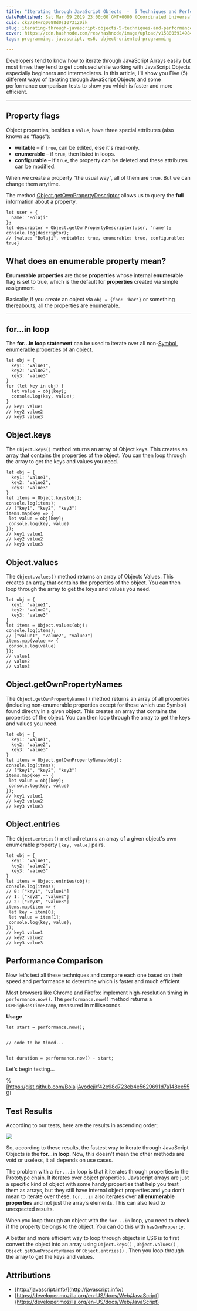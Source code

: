 ```yaml
---
title: "Iterating through JavaScript Objects  -  5 Techniques and Performance Tests"
datePublished: Sat Mar 09 2019 23:00:00 GMT+0000 (Coordinated Universal Time)
cuid: ck27z4vrq0088d0s1073120ik
slug: iterating-through-javascript-objects-5-techniques-and-performance-tests
cover: https://cdn.hashnode.com/res/hashnode/image/upload/v1588059149840/Fu3x3ALHo.png
tags: programming, javascript, es6, object-oriented-programming

---
```


Developers tend to know how to iterate through JavaScript Arrays easily but most times they tend to get confused while working with JavaScript Objects especially beginners and intermediates. 
In this article, I'll show you Five (5) different ways of iterating through JavaScript Objects and some performance comparison tests to show you which is faster and more efficient.

---

## Property flags

Object properties, besides a `value`, have three special attributes (also known as “flags”):

- **writable** – if `true`, can be edited, else it's read-only.
- **enumerable** – if `true`, then listed in loops.
- **configurable** – if `true`, the property can be deleted and these attributes can
be modified.

When we create a property “the usual way”, all of them are `true`. But we can
change them anytime.

The method [Object.getOwnPropertyDescriptor](https://developer.mozilla.org/enUS/docs/Web/JavaScript/Reference/Global_Objects/Object/getOwnPropertyDescriptor) allows us to query the **full** information about a property.

```
let user = {
  name: "Bolaji"
};
let descriptor = Object.getOwnPropertyDescriptor(user, 'name');
console.log(descriptor);
// {value: "Bolaji", writable: true, enumerable: true, configurable: true}
```

## What does an enumerable property mean?

**Enumerable properties** are those **properties** whose internal **enumerable** flag is set to true, which is the default for **properties** created via simple assignment.

Basically, if you create an object via `obj = {foo: 'bar'}` or something
thereabouts, all the properties are enumerable.

----

## for…in loop

The **for...in loop statement** can be used to iterate over all non-[Symbol](https://developer.mozilla.org/en-US/docs/Web/JavaScript/Reference/Global_Objects/Symbol),
[enumerable properties](https://developer.mozilla.org/en-US/docs/Web/JavaScript/Enumerability_and_ownership_of_properties) of an object.

```
let obj = {
  key1: "value1",
  key2: "value2",
  key3: "value3"
}
for (let key in obj) {
  let value = obj[key];
  console.log(key, value);
}
// key1 value1
// key2 value2
// key3 value3
```

## Object.keys

The `Object.keys()` method returns an array of Object keys. This creates an array that contains the properties of the object. You can then loop through the array to get the keys and values you need.

```
let obj = {
  key1: "value1",
  key2: "value2",
  key3: "value3"
}
let items = Object.keys(obj);
console.log(items);
// ["key1", "key2", "key3"]
items.map(key => {
 let value = obj[key];
 console.log(key, value)
});
// key1 value1
// key2 value2
// key3 value3
```

## Object.values

The `Object.values()` method returns an array of Objects Values. This creates an array that contains the properties of the object. You can then loop through the array to get the keys and values you need.

```
let obj = {
  key1: "value1",
  key2: "value2",
  key3: "value3"
}
let items = Object.values(obj);
console.log(items);
// ["value1", "value2", "value3"]
items.map(value => {
 console.log(value)
});
// value1
// value2
// value3
```

## Object.getOwnPropertyNames

The `Object.getOwnPropertyNames()` method returns an array of all properties (including non-enumerable properties except for those which use Symbol) found directly in a given object. This creates an array that contains the properties of the object. You can then loop through the array to get the keys and values you need.

```
let obj = {
  key1: "value1",
  key2: "value2",
  key3: "value3"
}
let items = Object.getOwnPropertyNames(obj);
console.log(items);
// ["key1", "key2", "key3"]
items.map(key => {
 let value = obj[key];
 console.log(key, value)
});
// key1 value1
// key2 value2
// key3 value3
```

## Object.entries

The `Object.entries()` method returns an array of a given object's own enumerable property `[key, value]` pairs. 

```
let obj = {
  key1: "value1",
  key2: "value2",
  key3: "value3"
}
let items = Object.entries(obj);
console.log(items);
// 0: ["key1", "value1"]
// 1: ["key2", "value2"]
// 2: ["key3", "value3"]
items.map(item => {
 let key = item[0];
 let value = item[1];
 console.log(key, value);
});
// key1 value1
// key2 value2
// key3 value3
```

## Performance Comparison

Now let's test all these techniques and compare each one based on their speed and performance to determine which is faster and much efficient

Most browsers like Chrome and Firefox implement high-resolution timing in `performance.now()`. The `performance.now()` method returns a `DOMHighResTimeStamp`, measured in milliseconds.

**Usage**

```
let start = performance.now();


// code to be timed...


let duration = performance.now() - start;

```

Let’s begin testing…

%[https://gist.github.com/BolajiAyodeji/f42e98d723eb4e5629691d7a148ee550]

## Test Results

According to our tests, here are the results in ascending order;

![](https://res.cloudinary.com/bolaji/image/upload/v1570641888/null/blog/loop_rzwxcj.png)

So, according to these results, the fastest way to iterate through JavaScript Objects is the **for…in loop**. Now, this doesn't mean the other methods are void or useless, it all depends on use cases.

The problem with a `for...in` loop is that it iterates through properties in the Prototype chain. It iterates over object properties. Javascript arrays are just a specific kind of object with some handy properties that help you treat them as arrays, but they still have internal object properties and you don't mean to iterate over these. `for...in` also iterates over **all enumerable properties** and not just the array’s elements. This can also lead to unexpected results.

When you loop through an object with the `for...in` loop, you need to check if the property belongs to the object. You can do this with `hasOwnProperty`.

A better and more efficient way to loop through objects in ES6 is to first convert the object into an array using `Object.keys()` , `Object.values()` , `Object.getOwnPropertyNames` or `Object.entries()` . Then you loop through the array to get the keys and values.

## Attributions

- [http://javascript.info/](http://javascript.info/)
- [https://developer.mozilla.org/en-US/docs/Web/JavaScript](https://developer.mozilla.org/en-US/docs/Web/JavaScript)